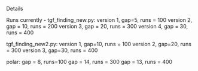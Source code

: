 







Details



Runs currently - 
tgf_finding_new.py: 
version 1, gap=5, runs = 100
version 2, gap = 10, runs = 200
version 3, gap = 20, runs = 300
version 4, gap = 30, runs = 400


tgf_finding_new2.py:
version 1, gap=10, runs = 100
version 2, gap=20, runs = 300
version 3, gap=30, runs = 400






polar:
gap = 8, runs=100
gap = 14, runs = 300
gap = 13, runs = 400
